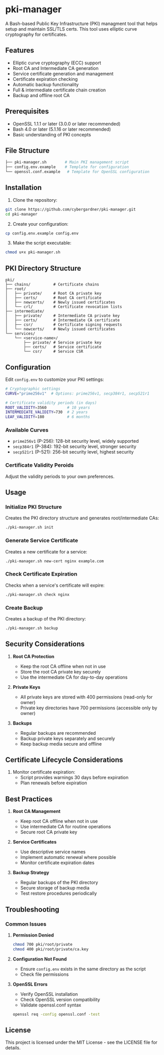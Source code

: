 # pki-manager
A Bash-based Public Key Infrastructure (PKI) managment tool that helps setup and maintain SSL/TLS certs. This tool uses elliptic curve cryptography for certificates.

## Features

- Elliptic curve cryptography (ECC) support
- Root CA and Intermediate CA generation
- Service certificate generation and management
- Certificate expiration checking
- Automatic backup functionality
- Full & intermediate certificate chain creation
- Backup and offline root CA

## Prerequisites

- OpenSSL 1.1.1 or later (3.0.0 or later recommended)
- Bash 4.0 or later (5.1.16 or later recommended)
- Basic understanding of PKI concepts

## File Structure
```bash
├── pki-manager.sh        # Main PKI management script
├── config.env.example    # Template for configuration
└── openssl.conf.example   # Template for OpenSSL configuration
```

## Installation

1. Clone the repository:
```bash
git clone https://github.com/cybergardner/pki-manager.git
cd pki-manager
```

2. Create your configuration:
```bash
cp config.env.example config.env
```

3. Make the script executable:
```bash
chmod u+x pki-manager.sh
```

## PKI Directory Structure

```
pki/
├── chains/          # Certificate chains
├── root/
│   ├── private/     # Root CA private key
│   ├── certs/       # Root CA certificate
│   ├── newcerts/    # Newly issued certificates
│   └── crl/         # Certificate revocation lists
├── intermediate/
│   ├── private/     # Intermediate CA private key
│   ├── certs/       # Intermediate CA certificate
│   ├── csr/         # Certificate signing requests
│   └── newcerts/    # Newly issued certificates
└── services/
    └── <service-name>/
        ├── private/ # Service private key
        ├── certs/   # Service certificate
        └── csr/     # Service CSR
```

## Configuration

Edit `config.env` to customize your PKI settings:

```bash
# Cryptographic settings
CURVE="prime256v1"  # Options: prime256v1, secp384r1, secp521r1

# Certificate validity periods (in days)
ROOT_VALIDITY=3560         # 10 years
INTERMEDIATE_VALIDITY=730  # 2 years
LEAF_VALIDITY=180          # 6 months
```

### Available Curves

- `prime256v1` (P-256): 128-bit security level, widely supported
- `secp384r1` (P-384): 192-bit security level, stronger security
- `secp521r1` (P-521): 256-bit security level, highest security

### Certificate Validity Peroids

Adjust the validity periods to your own preferences.

## Usage

### Initialize PKI Structure

Creates the PKI directory structure and generates root/intermediate CAs:
```bash
./pki-manager.sh init
```

### Generate Service Certificate

Creates a new certificate for a service:
```bash
./pki-manager.sh new-cert nginx example.com
```

### Check Certificate Expiration

Checks when a service's certificate will expire:
```bash
./pki-manager.sh check nginx
```

### Create Backup

Creates a backup of the PKI directory:
```bash
./pki-manager.sh backup
```

## Security Considerations

1. **Root CA Protection**
   - Keep the root CA offline when not in use
   - Store the root CA private key securely
   - Use the intermediate CA for day-to-day operations

2. **Private Keys**
   - All private keys are stored with 400 permissions (read-only for owner)
   - Private key directories have 700 permissions (accessible only by owner)

3. **Backups**
   - Regular backups are recommended
   - Backup private keys separately and securely
   - Keep backup media secure and offline

## Certificate Lifecycle Considerations

1. Monitor certificate expiration:
   - Script provides warnings 30 days before expiration
   - Plan renewals before expiration

## Best Practices

1. **Root CA Management**
   - Keep root CA offline when not in use
   - Use intermediate CA for routine operations
   - Secure root CA private key

2. **Service Certificates**
   - Use descriptive service names
   - Implement automatic renewal where possible
   - Monitor certificate expiration dates

3. **Backup Strategy**
   - Regular backups of the PKI directory
   - Secure storage of backup media
   - Test restore procedures periodically

## Troubleshooting

### Common Issues

1. **Permission Denied**
   ```bash
   chmod 700 pki/root/private
   chmod 400 pki/root/private/ca.key
   ```

2. **Configuration Not Found**
   - Ensure `config.env` exists in the same directory as the script
   - Check file permissions

3. **OpenSSL Errors**
   - Verify OpenSSL installation
   - Check OpenSSL version compatibility
   - Validate openssl.conf syntax
   ```bash
   openssl req -config openssl.conf -test
   ```

## License

This project is licensed under the MIT License - see the LICENSE file for details.
